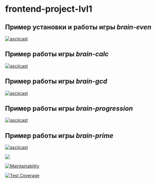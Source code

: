 # frontend-project-lvl1

## Пример установки и работы игры *brain-even*

[![asciicast](https://asciinema.org/a/ZC89De97rmfNx20bAGLBRLNDk.svg)](https://asciinema.org/a/ZC89De97rmfNx20bAGLBRLNDk)

## Пример работы игры *brain-calc*
[![asciicast](https://asciinema.org/a/OhhowZC2UWYV0Z4TAdCrI4DK8.svg)](https://asciinema.org/a/OhhowZC2UWYV0Z4TAdCrI4DK8)

## Пример работы игры *brain-gcd*

[![asciicast](https://asciinema.org/a/xlqdm35B63EaVFrgtvPKNiN3c.svg)](https://asciinema.org/a/xlqdm35B63EaVFrgtvPKNiN3c)

## Пример работы игры *brain-progression*

[![asciicast](https://asciinema.org/a/GjwFtK9V1UYlJ5dZzFwQDSrjx.svg)](https://asciinema.org/a/GjwFtK9V1UYlJ5dZzFwQDSrjx)

## Пример работы игры *brain-prime*

[![asciicast](https://asciinema.org/a/c5EzPxAQ1LmuIwZuMNhehAhpn.svg)](https://asciinema.org/a/c5EzPxAQ1LmuIwZuMNhehAhpn)

![](https://github.com/kmdrozdov/frontend-project-lvl1/workflows/CI/badge.svg)

[![Maintainability](https://api.codeclimate.com/v1/badges/a99a88d28ad37a79dbf6/maintainability)](https://codeclimate.com/github/codeclimate/codeclimate/maintainability)

[![Test Coverage](https://api.codeclimate.com/v1/badges/a99a88d28ad37a79dbf6/test_coverage)](https://codeclimate.com/github/codeclimate/codeclimate/test_coverage)
